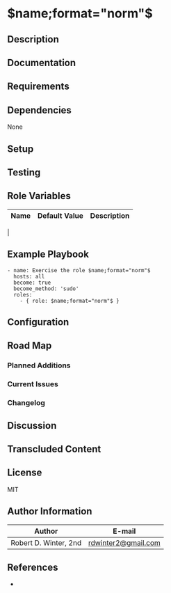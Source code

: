 $name;format="norm"$
====================

## Description

## Documentation

## Requirements

## Dependencies

None

## Setup

## Testing

## Role Variables

| Name | Default Value | Description |
|------|---------------|-------------|
|

## Example Playbook

```{.yml}
- name: Exercise the role $name;format="norm"$
  hosts: all
  become: true
  become_method: 'sudo'
  roles:
    - { role: $name;format="norm"$ }
```

## Configuration

## Road Map

### Planned Additions

### Current Issues

### Changelog

## Discussion

## Transcluded Content

## License

MIT

## Author Information

| Author                | E-mail               |
|-----------------------|----------------------|
| Robert D. Winter, 2nd |  rdwinter2@gmail.com |

## References

*

